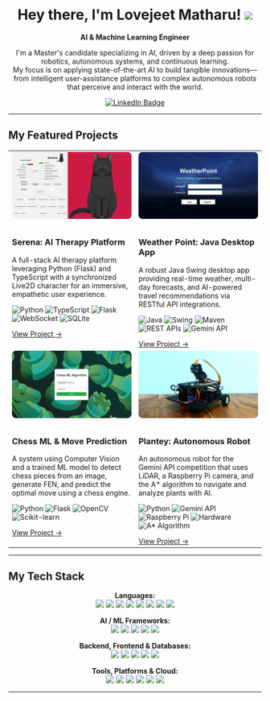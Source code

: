 <div align="center">
  <h1>
    Hey there, I'm Lovejeet Matharu! 
    <img src="https://media.giphy.com/media/hvRJCLFzcasrR4ia7z/giphy.gif" width="30px"/>
  </h1>
  <p>
    <strong>AI & Machine Learning Engineer</strong>
  </p>
  <p>
    I'm a Master's candidate specializing in AI, driven by a deep passion for robotics, autonomous systems, and continuous learning.
    <br/>
    My focus is on applying state-of-the-art AI to build tangible innovations—from intelligent user-assistance platforms to complex autonomous robots that perceive and interact with the world.
  </p>
</div>

<div align="center">
  <a href="https://www.linkedin.com/in/lovejeet-singh-matharu-975679213/" target="_blank">
    <img src="https://img.shields.io/badge/LinkedIn-0077B5?style=for-the-badge&logo=linkedin&logoColor=white" alt="LinkedIn Badge"/>
  </a>
</div>

---

## My Featured Projects

<table>
  <tr>
    <td width="50%" style="vertical-align: top;">
      <img 
        src="./img/serena.png" 
        alt="Screenshot of Serena AI Therapy Platform" 
        width="100%" 
        style="border-radius: 8px; margin-bottom: 10px;"
      >
      <h3>Serena: AI Therapy Platform</h3>
      <p>A full-stack AI therapy platform leveraging Python (Flask) and TypeScript with a synchronized Live2D character for an immersive, empathetic user experience.</p>
      <p>
        <img src="https://img.shields.io/badge/Python-3776AB?style=for-the-badge&logo=python&logoColor=white" alt="Python"/>
        <img src="https://img.shields.io/badge/TypeScript-3178C6?style=for-the-badge&logo=typescript&logoColor=white" alt="TypeScript"/>
        <img src="https://img.shields.io/badge/Flask-000000?style=for-the-badge&logo=flask&logoColor=white" alt="Flask"/>
        <img src="https://img.shields.io/badge/WebSocket-010101?style=for-the-badge" alt="WebSocket"/>
        <img src="https://img.shields.io/badge/SQLite-003B57?style=for-the-badge&logo=sqlite&logoColor=white" alt="SQLite"/>
      </p>
      <a href="https://github.com/LovejeetM/Serena" target="_blank">View Project →</a>
    </td>
    <td width="50%" style="vertical-align: top;">
      <img 
        src="./img/frame2.png" 
        alt="Screenshot of Weather Point Java Desktop App" 
        width="100%" 
        style="border-radius: 8px; margin-bottom: 10px;"
      >
      <h3>Weather Point: Java Desktop App</h3>
      <p>A robust Java Swing desktop app providing real-time weather, multi-day forecasts, and AI-powered travel recommendations via RESTful API integrations.</p>
      <p>
        <img src="https://img.shields.io/badge/Java-ED8B00?style=for-the-badge&logo=java&logoColor=white" alt="Java"/>
        <img src="https://img.shields.io/badge/Swing-555555?style=for-the-badge" alt="Swing"/>
        <img src="https://img.shields.io/badge/Maven-C71A36?style=for-the-badge&logo=apache-maven&logoColor=white" alt="Maven"/>
        <img src="https://img.shields.io/badge/RESTful%20APIs-027585?style=for-the-badge" alt="REST APIs"/>
        <img src="https://img.shields.io/badge/Gemini%20API-4A90E2?style=for-the-badge" alt="Gemini API"/>
      </p>
      <a href="https://github.com/LovejeetM/Weather-Point" target="_blank">View Project →</a>
    </td>
  </tr>
  <tr>
    <td width="50%" style="vertical-align: top;">
      <img 
        src="./img/chess.png" 
        alt="Screenshot of Chess ML & Move Prediction System" 
        width="100%" 
        style="border-radius: 8px; margin-bottom: 10px;"
      >
      <h3>Chess ML & Move Prediction</h3>
      <p>A system using Computer Vision and a trained ML model to detect chess pieces from an image, generate FEN, and predict the optimal move using a chess engine.</p>
      <p>
        <img src="https://img.shields.io/badge/Python-3776AB?style=for-the-badge&logo=python&logoColor=white" alt="Python"/>
        <img src="https://img.shields.io/badge/Flask-000000?style=for-the-badge&logo=flask&logoColor=white" alt="Flask"/>
        <img src="https://img.shields.io/badge/OpenCV-5C3EE8?style=for-the-badge&logo=opencv&logoColor=white" alt="OpenCV"/>
        <img src="https://img.shields.io/badge/Scikit--learn-F7931E?style=for-the-badge&logo=scikit-learn&logoColor=white" alt="Scikit-learn"/>
      </p>
      <a href="https://github.com/LovejeetM/Chess_ML_Algorithm" target="_blank">View Project →</a>
    </td>
    <td width="50%" style="vertical-align: top;">
      <img 
        src="./img/rbt.png" 
        alt="Image of Plantey Autonomous Robot" 
        width="100%" 
        style="border-radius: 8px; margin-bottom: 10px;"
      >
      <h3>Plantey: Autonomous Robot</h3>
      <p>An autonomous robot for the Gemini API competition that uses LiDAR, a Raspberry Pi camera, and the A* algorithm to navigate and analyze plants with AI.</p>
      <p>
        <img src="https://img.shields.io/badge/Python-3776AB?style=for-the-badge&logo=python&logoColor=white" alt="Python"/>
        <img src="https://img.shields.io/badge/Gemini%20API-4A90E2?style=for-the-badge" alt="Gemini API"/>
        <img src="https://img.shields.io/badge/Raspberry%20Pi-A22846?style=for-the-badge&logo=raspberry-pi&logoColor=white" alt="Raspberry Pi"/>
        <img src="https://img.shields.io/badge/Hardware-5E5E5E?style=for-the-badge" alt="Hardware"/>
        <img src="https://img.shields.io/badge/A*%20Algorithm-FF6F00?style=for-the-badge" alt="A* Algorithm"/>
      </p>
      <a href="https://github.com/LovejeetM/autonomous_robot" target="_blank">View Project →</a>
    </td>
  </tr>
</table>

---

## My Tech Stack

<p align="center">
  <strong>Languages:</strong><br>
  <a href="#"><img src="https://img.shields.io/badge/Python-3776AB?style=for-the-badge&logo=python&logoColor=white" /></a>
  <a href="#"><img src="https://img.shields.io/badge/Java-ED8B00?style=for-the-badge&logo=java&logoColor=white" /></a>
  <a href="#"><img src="https://img.shields.io/badge/C%2B%2B-00599C?style=for-the-badge&logo=c%2B%2B&logoColor=white" /></a>
  <a href="#"><img src="https://img.shields.io/badge/TypeScript-3178C6?style=for-the-badge&logo=typescript&logoColor=white" /></a>
  <a href="#"><img src="https://img.shields.io/badge/JavaScript-F7DF1E?style=for-the-badge&logo=javascript&logoColor=black" /></a>
  <a href="#"><img src="https://img.shields.io/badge/SQL-4479A1?style=for-the-badge&logo=postgresql&logoColor=white" /></a>
  <a href="#"><img src="https://img.shields.io/badge/HTML5-E34F26?style=for-the-badge&logo=html5&logoColor=white" /></a>
  <a href="#"><img src="https://img.shields.io/badge/CSS3-1572B6?style=for-the-badge&logo=css3&logoColor=white" /></a>
</p>

<p align="center">
  <strong>AI / ML Frameworks:</strong><br>
  <a href="#"><img src="https://img.shields.io/badge/TensorFlow-FF6F00?style=for-the-badge&logo=tensorflow&logoColor=white" /></a>
  <a href="#"><img src="https://img.shields.io/badge/PyTorch-EE4C2C?style=for-the-badge&logo=pytorch&logoColor=white" /></a>
  <a href="#"><img src="https://img.shields.io/badge/LangChain-FFFFFF?style=for-the-badge" /></a>
  <a href="#"><img src="https://img.shields.io/badge/Scikit--learn-F7931E?style=for-the-badge&logo=scikit-learn&logoColor=white" /></a>
  <a href="#"><img src="https://img.shields.io/badge/OpenCV-5C3EE8?style=for-the-badge&logo=opencv&logoColor=white" /></a>
</p>

<p align="center">
  <strong>Backend, Frontend & Databases:</strong><br>
  <a href="#"><img src="https://img.shields.io/badge/Flask-000000?style=for-the-badge&logo=flask&logoColor=white" /></a>
  <a href="#"><img src="https://img.shields.io/badge/Node.js-339933?style=for-the-badge&logo=nodedotjs&logoColor=white" /></a>
  <a href="#"><img src="https://img.shields.io/badge/Swing-555555?style=for-the-badge" /></a>
  <a href="#"><img src="https://img.shields.io/badge/MySQL-4479A1?style=for-the-badge&logo=mysql&logoColor=white" /></a>
  <a href="#"><img src="https://img.shields.io/badge/Microsoft%20SQL%20Server-CC2927?style=for-the-badge&logo=microsoft%20sql%20server&logoColor=white" /></a>
</p>

<p align="center">
  <strong>Tools, Platforms & Cloud:</strong><br>
  <a href="#"><img src="https://img.shields.io/badge/Docker-2496ED?style=for-the-badge&logo=docker&logoColor=white" /></a>
  <a href="#"><img src="https://img.shields.io/badge/Google%20Cloud-4285F4?style=for-the-badge&logo=google-cloud&logoColor=white" /></a>
  <a href="#"><img src="https://img.shields.io/badge/Amazon%20AWS-232F3E?style=for-the-badge&logo=amazon-aws&logoColor=white" /></a>
  <a href="#"><img src="https://img.shields.io/badge/Linux-FCC624?style=for-the-badge&logo=linux&logoColor=black" /></a>
  <a href="#"><img src="https://img.shields.io/badge/Git-F05032?style=for-the-badge&logo=git&logoColor=white" /></a>
  <a href="#"><img src="https://img.shields.io/badge/Gemini%20API-4A90E2?style=for-the-badge" /></a>
</p>

---